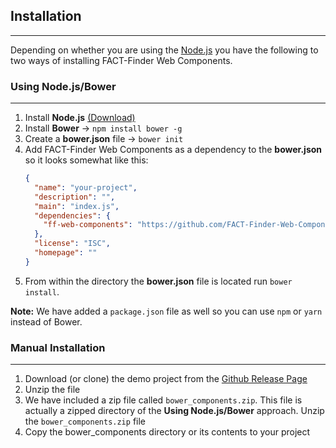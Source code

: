 ## Installation

---
Depending on whether you are using the [Node.js](https://nodejs.org/) you have the following to two ways of installing FACT-Finder Web Components.

### Using Node.js/Bower

---
1. Install **Node.js** [(Download)](https://nodejs.org/en/download/)
2. Install **Bower** -> `npm install bower -g`
3. Create a **bower.json** file -> `bower init`
4. Add FACT-Finder Web Components as a dependency to the **bower.json** so it looks somewhat like this:
    ```json
    {
      "name": "your-project",
      "description": "",
      "main": "index.js",
      "dependencies": {
        "ff-web-components": "https://github.com/FACT-Finder-Web-Components/ff-web-components.git#1.2.11"
      },
      "license": "ISC",
      "homepage": ""
    }
    ```
5. From within the directory the **bower.json** file is located run `bower install`.

**Note:** We have added a `package.json` file as well so you can use `npm` or `yarn` instead of Bower.


### Manual Installation

---
1. Download (or clone) the demo project from the [Github Release Page](https://github.com/FACT-Finder-Web-Components/ff-web-components/releases)
2. Unzip the file
3. We have included a zip file called `bower_components.zip`. This file is actually a zipped directory of the **Using Node.js/Bower** approach. Unzip the `bower_components.zip` file
4. Copy the bower_components directory or its contents to your project
